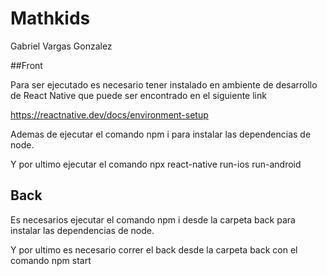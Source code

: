 # Mathkids
Gabriel Vargas Gonzalez

##Front
 
Para ser ejecutado es necesario tener instalado en ambiente de desarrollo de React Native que puede ser encontrado en el siguiente link

https://reactnative.dev/docs/environment-setup

Ademas de ejecutar el comando npm i para instalar las dependencias de node.

Y por ultimo ejecutar el comando npx react-native run-ios
                                                  run-android

## Back

Es necesarios ejecutar el comando npm i desde la carpeta back para instalar las dependencias de node.

Y por ultimo es necesario correr el back desde la carpeta back con el comando npm start
